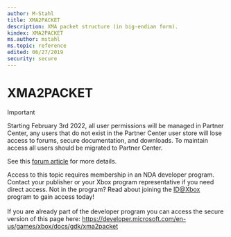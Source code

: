 ```yaml
---
author: M-Stahl
title: XMA2PACKET
description: XMA packet structure (in big-endian form).
kindex: XMA2PACKET
ms.author: mstahl
ms.topic: reference
edited: 06/27/2019
security: secure
---
```


# XMA2PACKET
> [!IMPORTANT]
> Starting February 3rd 2022, all user permissions will be managed in Partner Center, any users that do not exist in the Partner Center user store will lose access to forums, secure documentation, and downloads. To maintain access all users should be migrated to Partner Center. <p></p>See this <a href="https://forums.xboxlive.com/articles/132187/breaking-change-user-access-for-forums-secure-docu.html">forum article</a> for more details.  

 Access to this topic requires membership in an NDA developer program. Contact your publisher or your Xbox program representative if you need direct access. Not in the program? Read about joining the <a href="https://www.xbox.com/Developers/id">ID@Xbox</a> program to gain access today!  <br/><br/>If you are already part of the developer program you can access the secure version of this page here: <a target="_blank" href="https://developer.microsoft.com/en-us/games/xbox/docs/gdk/xma2packet">https://developer.microsoft.com/en-us/games/xbox/docs/gdk/xma2packet</a>